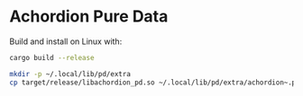 # Achordion Pure Data

Build and install on Linux with:

```sh
cargo build --release

mkdir -p ~/.local/lib/pd/extra
cp target/release/libachordion_pd.so ~/.local/lib/pd/extra/achordion~.pd_linux
```

